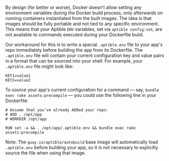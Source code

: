 By design (for better or worse), Docker doesn't allow setting any environment variables during the Docker build process, only afterwards on running containers instantiated from the built images. The idea is that images should be fully portable and not tied to any specific environment. This means that your Aptible `ENV` variables, set via `aptible config:set`, are not available to commands executed during your Dockerfile build.

Our workaround for this is to write a special `.aptible.env` file to your app's repo immediately before building the app from its Dockerfile. The `.aptible.env` file will contain your current configuration key and value pairs in a format that can be sourced into your shell. For example, your `.aptible.env` file might look like:

```
KEY1=value1
KEY2=value2
```

To source your app's current configuration for a command — say, `bundle exec rake assets:precompile` — you could use the following line in your Dockerfile:

```
# Assume that you've already ADDed your repo:
# ADD . /opt/app
# WORKDIR /opt/app

RUN set -a && . /opt/app/.aptible.env && bundle exec rake assets:precompile
```

Note: The `quay.io/aptible/autobuild` base image will automatically load `.aptible.env` before building your app, so it is not necessary to explicitly source the file when using that image.